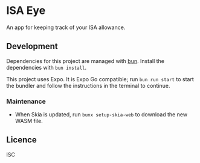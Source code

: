 # ISA Eye

An app for keeping track of your ISA allowance.

## Development

Dependencies for this project are managed with [bun](https://bun.sh). Install the dependencies with `bun install`.

This project uses Expo. It is Expo Go compatible; run `bun run start` to start the bundler and follow the instructions in the terminal to continue.

### Maintenance

* When Skia is updated, run `bunx setup-skia-web` to download the new WASM file.

## Licence

ISC
